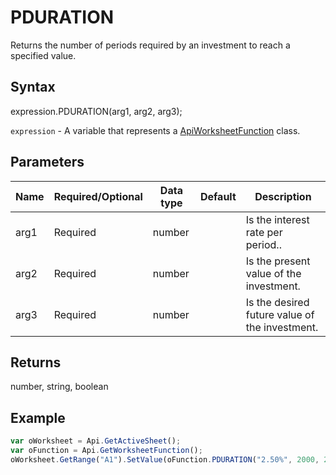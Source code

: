 # PDURATION

Returns the number of periods required by an investment to reach a specified value.

## Syntax

expression.PDURATION(arg1, arg2, arg3);

`expression` - A variable that represents a [ApiWorksheetFunction](../ApiWorksheetFunction.md) class.

## Parameters

| **Name** | **Required/Optional** | **Data type** | **Default** | **Description** |
| ------------- | ------------- | ------------- | ------------- | ------------- |
| arg1 | Required | number |  | Is the interest rate per period.. |
| arg2 | Required | number |  | Is the present value of the investment. |
| arg3 | Required | number |  | Is the desired future value of the investment. |

## Returns

number, string, boolean

## Example



```javascript
var oWorksheet = Api.GetActiveSheet();
var oFunction = Api.GetWorksheetFunction();
oWorksheet.GetRange("A1").SetValue(oFunction.PDURATION("2.50%", 2000, 2200));
```

